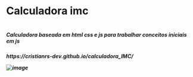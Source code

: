 <h1> Calculadora imc<h1>

<h5> Calculadora baseada em html css e js para trabalhar conceitos iniciais em js<h5>
https://cristianrs-dev.github.io/calculadora_IMC/

![image](https://user-images.githubusercontent.com/58758617/212499509-1130c841-9466-4e5a-b7fd-3ff6c87bf89e.png)

